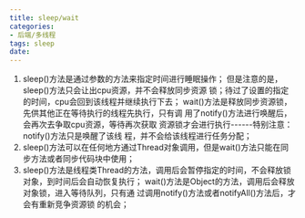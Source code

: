 ```yaml
---
title: sleep/wait
categories:
- 后端/多线程
tags: sleep
date:
---
```


1. sleep()方法是通过参数的方法来指定时间进行睡眠操作；
          但是注意的是，sleep()方法只会让出cpu资源，并不会释放同步资源 
          锁；待过了设置的指定的时间，cpu会回到该线程并继续执行下去；
   wait()方法是释放同步资源锁，先供其他正在等待执行的线程先执行，只有调 
        用了notify()方法进行唤醒后，会再次去争取cpu资源，等待再次获取 
        资源锁才会进行执行------特别注意：notify()方法只是唤醒了该线 
        程，并不会给该线程进行任务分配；
2. sleep()方法可以在任何地方通过Thread对象调用，但是wait()方法只能在同 
        步方法或者同步代码块中使用；
3. sleep()方法是线程类Thread的方法，调用后会暂停指定的时间，不会释放锁 
        对象，到时间后会自动恢复执行；
   wait()方法是Object的方法，调用后会释放对象锁，进入等待队列，只有通 
        过调用notify()方法或者notifyAll()方法后，才会有重新竞争资源锁 
        的机会；
